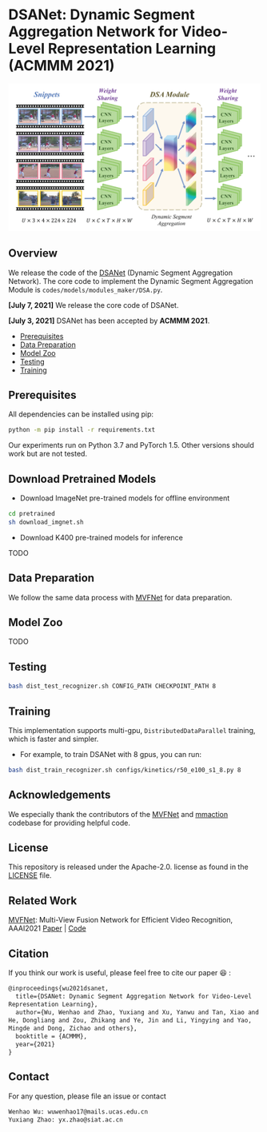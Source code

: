 # DSANet: Dynamic Segment Aggregation Network for Video-Level Representation Learning (ACMMM 2021)
![1](DSANet.png)  

## Overview 
We release the code of the [DSANet](https://arxiv.org/abs/2105.12085) (Dynamic Segment Aggregation Network). The core code to implement the Dynamic Segment Aggregation Module is `codes/models/modules_maker/DSA.py`. 

**[July 7, 2021]**  We release the core code of DSANet.

**[July 3, 2021]**  DSANet has been accepted by **ACMMM 2021**.

* [Prerequisites](#Prerequisites)
* [Data Preparation](#data-preparation)
* [Model Zoo](#model-zoo)
* [Testing](#testing)  
* [Training](#training)  



## Prerequisites

All dependencies can be installed using pip:

```sh
python -m pip install -r requirements.txt
```

Our experiments run on Python 3.7 and PyTorch 1.5. Other versions should work but are not tested.

## Download Pretrained Models

- Download ImageNet pre-trained models for offline environment

```sh
cd pretrained
sh download_imgnet.sh
```


- Download K400 pre-trained models for inference

TODO

<!-- Please refer to [Model Zoo](#model-zoo). -->


## Data Preparation
We follow the same data process with [MVFNet](https://github.com/whwu95/MVFNet/blob/main/data_process/DATASETS.md) for data preparation.



## Model Zoo


TODO




## Testing


```sh
bash dist_test_recognizer.sh CONFIG_PATH CHECKPOINT_PATH 8 
```

## Training
This implementation supports multi-gpu, `DistributedDataParallel` training, which is faster and simpler. 


- For example, to train DSANet with 8 gpus, you can run:

```sh
bash dist_train_recognizer.sh configs/kinetics/r50_e100_s1_8.py 8
```



## Acknowledgements
We especially thank the contributors of the [MVFNet](https://github.com/whwu95/MVFNet) and [mmaction](https://github.com/open-mmlab/mmaction) codebase for providing helpful code.


## License
This repository is released under the Apache-2.0. license as found in the [LICENSE](LICENSE) file.

## Related Work
[MVFNet](https://github.com/whwu95/MVFNet): Multi-View Fusion Network for Efficient Video Recognition, AAAI2021  [Paper](https://arxiv.org/pdf/2012.06977.pdf) | [Code](https://github.com/whwu95/MVFNet)


## Citation
If you think our work is useful, please feel free to cite our paper 😆 :
```
@inproceedings{wu2021dsanet,
  title={DSANet: Dynamic Segment Aggregation Network for Video-Level Representation Learning},
  author={Wu, Wenhao and Zhao, Yuxiang and Xu, Yanwu and Tan, Xiao and He, Dongliang and Zou, Zhikang and Ye, Jin and Li, Yingying and Yao, Mingde and Dong, Zichao and others},
  booktitle = {ACMMM},
  year={2021}
}
```





## Contact
For any question, please file an issue or contact
```
Wenhao Wu: wuwenhao17@mails.ucas.edu.cn
Yuxiang Zhao: yx.zhao@siat.ac.cn
```